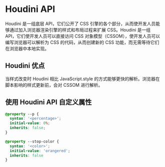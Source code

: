 # Houdini API
Houdini 是一组底层 API，它们公开了 CSS 引擎的各个部分，从而使开发人员能够通过加入浏览器渲染引擎的样式和布局过程来扩展 CSS。Houdini 是一组 API，它们使开发人员可以直接访问 CSS 对象模型（CSSOM），使开发人员可以编写浏览器可以解析为 CSS 的代码，从而创建新的 CSS 功能，而无需等待它们在浏览器中本地实现。

## Houdini 优点
当样式改变时 Houdini 相比 JavaScript.style 的方式能够更快的解析。浏览器在脚本影响的样式更新前，会对 CSSOM 进行解析。

## 使用 Houdini API 自定义属性
```css
@property --p {
  syntax: '<percentage>';
  initial-value: 0%;
  inherits: false;
}

@property --stop-color {
  syntax: '<color>';
  initial-value: 'orangered';
  inherits: false
}

```
